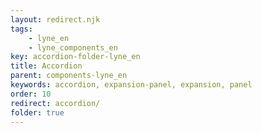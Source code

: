 ```yaml
---
layout: redirect.njk
tags: 
    - lyne_en
    - lyne_components_en
key: accordion-folder-lyne_en
title: Accordion
parent: components-lyne_en
keywords: accordion, expansion-panel, expansion, panel
order: 10
redirect: accordion/
folder: true
---
```

